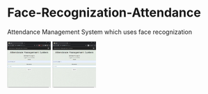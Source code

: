 # Face-Recognization-Attendance
Attendance Management System which uses face recognization
<p float="left">
  <img src="https://github.com/Amar-Pullepu/Face-Recognization-Attendance/blob/master/ReadmeImages/Login%20-%20Google%20Chrome%2014-09-2020%2013_53_54.png" width="100" />
  <img src="https://github.com/Amar-Pullepu/Face-Recognization-Attendance/blob/master/ReadmeImages/Login%20-%20Google%20Chrome%2014-09-2020%2013_53_43.png" width="100" />
</p>
